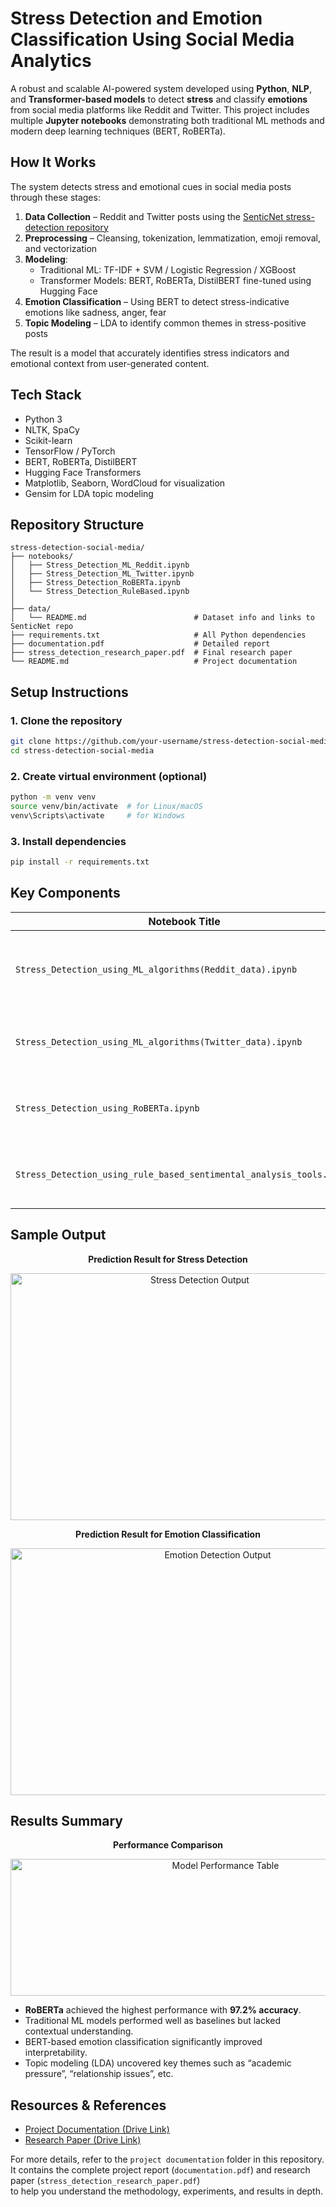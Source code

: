# Stress Detection and Emotion Classification Using Social Media Analytics

A robust and scalable AI-powered system developed using **Python**, **NLP**, and **Transformer-based models** to detect **stress** and classify **emotions** from social media platforms like Reddit and Twitter. This project includes multiple **Jupyter notebooks** demonstrating both traditional ML methods and modern deep learning techniques (BERT, RoBERTa).

## How It Works

The system detects stress and emotional cues in social media posts through these stages:

1. **Data Collection** – Reddit and Twitter posts using the [SenticNet stress-detection repository](https://github.com/SenticNet/stress-detection)
2. **Preprocessing** – Cleansing, tokenization, lemmatization, emoji removal, and vectorization
3. **Modeling**:
   - Traditional ML: TF-IDF + SVM / Logistic Regression / XGBoost
   - Transformer Models: BERT, RoBERTa, DistilBERT fine-tuned using Hugging Face
4. **Emotion Classification** – Using BERT to detect stress-indicative emotions like sadness, anger, fear
5. **Topic Modeling** – LDA to identify common themes in stress-positive posts

The result is a model that accurately identifies stress indicators and emotional context from user-generated content.

## Tech Stack

  - Python 3
  - NLTK, SpaCy
  - Scikit-learn
  - TensorFlow / PyTorch
  - BERT, RoBERTa, DistilBERT
  - Hugging Face Transformers
  - Matplotlib, Seaborn, WordCloud for visualization
  - Gensim for LDA topic modeling

## Repository Structure

```plaintext
stress-detection-social-media/
├── notebooks/
│   ├── Stress_Detection_ML_Reddit.ipynb
│   ├── Stress_Detection_ML_Twitter.ipynb
│   ├── Stress_Detection_RoBERTa.ipynb
│   └── Stress_Detection_RuleBased.ipynb
│
├── data/
│   └── README.md                        # Dataset info and links to SenticNet repo
├── requirements.txt                     # All Python dependencies
├── documentation.pdf                    # Detailed report
├── stress_detection_research_paper.pdf  # Final research paper
└── README.md                            # Project documentation
```

## Setup Instructions

### 1. Clone the repository
```bash
git clone https://github.com/your-username/stress-detection-social-media.git
cd stress-detection-social-media
```
### 2. Create virtual environment (optional)
```bash
python -m venv venv
source venv/bin/activate  # for Linux/macOS
venv\Scripts\activate     # for Windows
```
### 3. Install dependencies
```bash
pip install -r requirements.txt
```

## Key Components

| Notebook Title | Description |
|----------------|-------------|
| `Stress_Detection_using_ML_algorithms(Reddit_data).ipynb` | Traditional ML-based stress detection using Reddit data. |
| `Stress_Detection_using_ML_algorithms(Twitter_data).ipynb` | Traditional ML models applied on Twitter dataset. |
| `Stress_Detection_using_RoBERTa.ipynb` | Fine-tuning RoBERTa for contextual stress classification. |
| `Stress_Detection_using_rule_based_sentimental_analysis_tools.ipynb` | Rule-based emotion tagging and stress labeling. |


## Sample Output

<p align="center"><b>Prediction Result for Stress Detection</b></p>

<p align="center">
  <img width="590" height="395" alt="Stress Detection Output" src="https://github.com/user-attachments/assets/cd2c3a32-5039-4e0f-8d56-10ac6bc7f0f9" />
</p>

<p align="center"><b>Prediction Result for Emotion Classification</b></p>

<p align="center">
  <img width="647" height="395" alt="Emotion Detection Output" src="https://github.com/user-attachments/assets/8e26a909-2be1-4c4f-965a-f22822193e8f" />
</p>


## Results Summary

<p align="center"><b>Performance Comparison</b></p>

<p align="center">
  <img width="672" height="219" alt="Model Performance Table" src="https://github.com/user-attachments/assets/6bb64528-5e58-4ad2-98c3-fcb7d1b27396" />
</p>

- **RoBERTa** achieved the highest performance with **97.2% accuracy**.
- Traditional ML models performed well as baselines but lacked contextual understanding.
- BERT-based emotion classification significantly improved interpretability.
- Topic modeling (LDA) uncovered key themes such as “academic pressure”, “relationship issues”, etc.

## Resources & References

- [Project Documentation (Drive Link)](https://drive.google.com/file/d/1sAr683le85wj-x1YyBOMvujLVwM1pRKu/view)
- [Research Paper (Drive Link)](https://drive.google.com/file/d/1D9TtEq5rZwZ02h06A_J2xNfLBAmsYPLY/view)

For more details, refer to the `project documentation` folder in this repository.  
It contains the complete project report (`documentation.pdf`) and research paper (`stress_detection_research_paper.pdf`)  
to help you understand the methodology, experiments, and results in depth.

